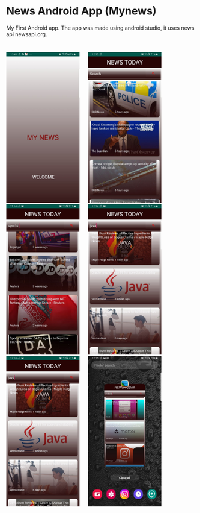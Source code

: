 # News Android App (Mynews)
My First Android app. The app was made using android studio, it uses news api newsapi.org.
#
<img src="sample5.jpg" width="" height="400">&nbsp;&nbsp;&nbsp;&nbsp;&nbsp;&nbsp;<img src="sample1.jpg" width="" height="400">&nbsp;&nbsp;&nbsp;&nbsp;&nbsp;&nbsp; <img src="sample2.jpg" width="" height="400">&nbsp;&nbsp;&nbsp;&nbsp;&nbsp;&nbsp;<img src="sample3.jpg" width="" height="400">&nbsp;&nbsp;&nbsp;&nbsp;&nbsp;&nbsp;<img src="sample3.jpg" width="" height="400">&nbsp;&nbsp;&nbsp;&nbsp;&nbsp;&nbsp;<img src="sample4.jpg" width="" height="400">&nbsp;&nbsp;&nbsp;&nbsp;&nbsp;&nbsp;